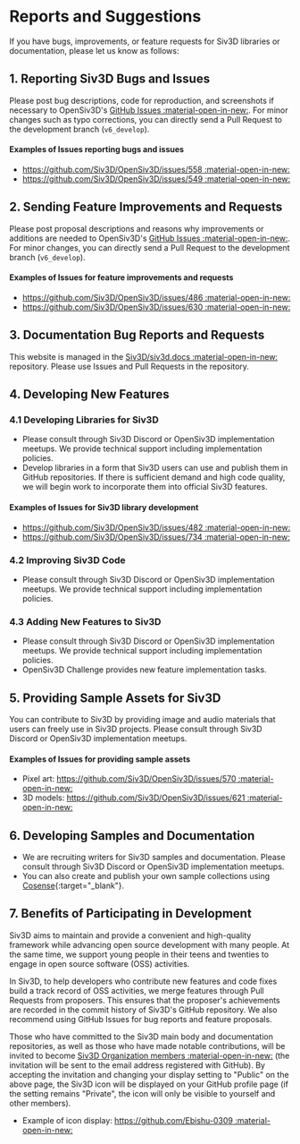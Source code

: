 # Reports and Suggestions
If you have bugs, improvements, or feature requests for Siv3D libraries or documentation, please let us know as follows:

## 1. Reporting Siv3D Bugs and Issues
Please post bug descriptions, code for reproduction, and screenshots if necessary to OpenSiv3D's [GitHub Issues :material-open-in-new:](https://github.com/Siv3D/OpenSiv3D/issues). For minor changes such as typo corrections, you can directly send a Pull Request to the development branch (`v6_develop`).

#### Examples of Issues reporting bugs and issues
- [https://github.com/Siv3D/OpenSiv3D/issues/558 :material-open-in-new:](https://github.com/Siv3D/OpenSiv3D/issues/558)
- [https://github.com/Siv3D/OpenSiv3D/issues/549 :material-open-in-new:](https://github.com/Siv3D/OpenSiv3D/issues/549)


## 2. Sending Feature Improvements and Requests
Please post proposal descriptions and reasons why improvements or additions are needed to OpenSiv3D's [GitHub Issues :material-open-in-new:](https://github.com/Siv3D/OpenSiv3D/issues). For minor changes, you can directly send a Pull Request to the development branch (`v6_develop`).

#### Examples of Issues for feature improvements and requests
- [https://github.com/Siv3D/OpenSiv3D/issues/486 :material-open-in-new:](https://github.com/Siv3D/OpenSiv3D/issues/486)
- [https://github.com/Siv3D/OpenSiv3D/issues/630 :material-open-in-new:](https://github.com/Siv3D/OpenSiv3D/issues/630)


## 3. Documentation Bug Reports and Requests
This website is managed in the [Siv3D/siv3d.docs :material-open-in-new:](https://github.com/Siv3D/siv3d.docs) repository. Please use Issues and Pull Requests in the repository.


## 4. Developing New Features

### 4.1 Developing Libraries for Siv3D
- Please consult through Siv3D Discord or OpenSiv3D implementation meetups. We provide technical support including implementation policies.
- Develop libraries in a form that Siv3D users can use and publish them in GitHub repositories. If there is sufficient demand and high code quality, we will begin work to incorporate them into official Siv3D features.

#### Examples of Issues for Siv3D library development
- [https://github.com/Siv3D/OpenSiv3D/issues/482 :material-open-in-new:](https://github.com/Siv3D/OpenSiv3D/issues/482)
- [https://github.com/Siv3D/OpenSiv3D/issues/734 :material-open-in-new:](https://github.com/Siv3D/OpenSiv3D/issues/734)


### 4.2 Improving Siv3D Code
- Please consult through Siv3D Discord or OpenSiv3D implementation meetups. We provide technical support including implementation policies.


### 4.3 Adding New Features to Siv3D
- Please consult through Siv3D Discord or OpenSiv3D implementation meetups. We provide technical support including implementation policies.
- OpenSiv3D Challenge provides new feature implementation tasks.


## 5. Providing Sample Assets for Siv3D
You can contribute to Siv3D by providing image and audio materials that users can freely use in Siv3D projects. Please consult through Siv3D Discord or OpenSiv3D implementation meetups.

#### Examples of Issues for providing sample assets
- Pixel art: [https://github.com/Siv3D/OpenSiv3D/issues/570 :material-open-in-new:](https://github.com/Siv3D/OpenSiv3D/issues/570)
- 3D models: [https://github.com/Siv3D/OpenSiv3D/issues/621 :material-open-in-new:](https://github.com/Siv3D/OpenSiv3D/issues/621)


## 6. Developing Samples and Documentation
- We are recruiting writers for Siv3D samples and documentation. Please consult through Siv3D Discord or OpenSiv3D implementation meetups.
- You can also create and publish your own sample collections using [Cosense](../tools/cosense.md){:target="_blank"}.



## 7. Benefits of Participating in Development
Siv3D aims to maintain and provide a convenient and high-quality framework while advancing open source development with many people. At the same time, we support young people in their teens and twenties to engage in open source software (OSS) activities.

In Siv3D, to help developers who contribute new features and code fixes build a track record of OSS activities, we merge features through Pull Requests from proposers. This ensures that the proposer's achievements are recorded in the commit history of Siv3D's GitHub repository. We also recommend using GitHub Issues for bug reports and feature proposals.

Those who have committed to the Siv3D main body and documentation repositories, as well as those who have made notable contributions, will be invited to become [Siv3D Organization members :material-open-in-new:](https://github.com/orgs/Siv3D/people) (the invitation will be sent to the email address registered with GitHub). By accepting the invitation and changing your display setting to "Public" on the above page, the Siv3D icon will be displayed on your GitHub profile page (if the setting remains "Private", the icon will only be visible to yourself and other members).

- Example of icon display: [https://github.com/Ebishu-0309 :material-open-in-new:](https://github.com/Ebishu-0309)